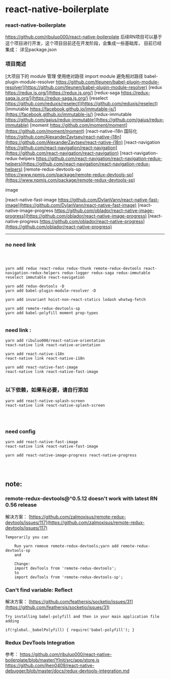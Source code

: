 # react-native-boilerplate
### react-native-boilerplate 

https://github.com/ribuluo000/react-native-boilerplate
后续RN项目可以基于这个项目进行开发，这个项目目前还在开发阶段，会集成一些基础库，
目前已经集成：
详见package.json


### 项目简述

[大项目下的 module 管理 使用绝对路径 import module 避免相对路径 babel-plugin-module-resolver https://github.com/tleunen/babel-plugin-module-resolver](https://github.com/tleunen/babel-plugin-module-resolver)
[redux https://redux.js.org/](https://redux.js.org/)
[redux-saga https://redux-saga.js.org/](https://redux-saga.js.org/)
[reselect https://github.com/reduxjs/reselect](https://github.com/reduxjs/reselect)
[immutable https://facebook.github.io/immutable-js/](https://facebook.github.io/immutable-js/)
[redux-immutable https://github.com/gajus/redux-immutable](https://github.com/gajus/redux-immutable)
[moment https://github.com/moment/moment](https://github.com/moment/moment)
[react-native-i18n 国际化 https://github.com/AlexanderZaytsev/react-native-i18n](https://github.com/AlexanderZaytsev/react-native-i18n)
[react-navigation https://github.com/react-navigation/react-navigation](https://github.com/react-navigation/react-navigation)
[react-navigation-redux-helpers https://github.com/react-navigation/react-navigation-redux-helpers](https://github.com/react-navigation/react-navigation-redux-helpers)
[remote-redux-devtools-sp https://www.npmjs.com/package/remote-redux-devtools-sp](https://www.npmjs.com/package/remote-redux-devtools-sp)
[]()
[]()
[]()
[]()
[]()
[]()




image

[react-native-fast-image https://github.com/DylanVann/react-native-fast-image](https://github.com/DylanVann/react-native-fast-image)
[react-native-image-progress https://github.com/oblador/react-native-image-progress](https://github.com/oblador/react-native-image-progress)
[react-native-progress https://github.com/oblador/react-native-progress](https://github.com/oblador/react-native-progress)




---

### no need link
```



yarn add redux react-redux redux-thunk remote-redux-devtools react-navigation-redux-helpers redux-logger redux-saga redux-immutable reselect immutable react-navigation

yarn add redux-devtools -D
yarn add babel-plugin-module-resolver -D

yarn add invariant hoist-non-react-statics lodash whatwg-fetch

yarn add remote-redux-devtools-sp
yarn add babel-polyfill moment prop-types


```
### need link :
```
yarn add ribuluo000/react-native-orientation 
react-native link react-native-orientation 

yarn add react-native-i18n
react-native link react-native-i18n

yarn add react-native-fast-image
react-native link react-native-fast-image


```
### 以下依赖，如果有必要，请自行添加
```
yarn add react-native-splash-screen 
react-native link react-native-splash-screen 




```
### need config
```
yarn add react-native-fast-image
react-native link react-native-fast-image

yarn add react-native-image-progress react-native-progress




```


## note:

### remote-redux-devtools@^0.5.12 doesn't work with latest RN 0.56 release

解决方案：
[https://github.com/zalmoxisus/remote-redux-devtools/issues/117](https://github.com/zalmoxisus/remote-redux-devtools/issues/117)

```
Temporarily you can

    Run yarn remove remote-redux-devtools;yarn add remote-redux-devtools-sp
    and

    Change:
    import devTools from 'remote-redux-devtools';
    to
    import devTools from 'remote-redux-devtools-sp';

```


### Can't find variable: Reflect

解决方案：
[https://github.com/feathersjs/socketio/issues/31](https://github.com/feathersjs/socketio/issues/31)

```
Try installing babel-polyfill and then in your main application file adding

if(!global._babelPolyfill) { require('babel-polyfill'); }

```


### Redux DevTools Integration


参考：
[https://github.com/ribuluo000/react-native-boilerplate/blob/master/YInit/src/app/store.js
](https://github.com/ribuluo000/react-native-boilerplate/blob/master/YInit/src/app/store.js
)
[https://github.com/jhen0409/react-native-debugger/blob/master/docs/redux-devtools-integration.md
](https://github.com/jhen0409/react-native-debugger/blob/master/docs/redux-devtools-integration.md
)

